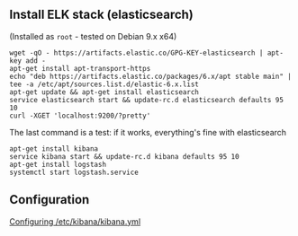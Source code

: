 ## Install ELK stack (elasticsearch)
(Installed as `root` - tested on Debian 9.x x64) 
```
wget -qO - https://artifacts.elastic.co/GPG-KEY-elasticsearch | apt-key add -
apt-get install apt-transport-https
echo "deb https://artifacts.elastic.co/packages/6.x/apt stable main" | tee -a /etc/apt/sources.list.d/elastic-6.x.list
apt-get update && apt-get install elasticsearch
service elasticsearch start && update-rc.d elasticsearch defaults 95 10
curl -XGET 'localhost:9200/?pretty'
```
The last command is a test: if it works, everything's fine with elasticsearch
```
apt-get install kibana
service kibana start && update-rc.d kibana defaults 95 10
apt-get install logstash
systemctl start logstash.service
```
## Configuration
[Configuring /etc/kibana/kibana.yml](https://www.elastic.co/guide/en/kibana/6.2/settings.html)
